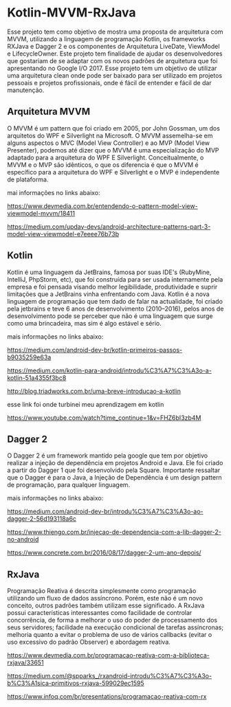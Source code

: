 # Kotlin-MVVM-RxJava

Esse projeto tem como objetivo de mostra uma proposta de arquitetura com MVVM, utilizando a linguagem de programação Kotlin, os frameworks RXJava e Dagger 2 e os componentes de Arquitetura LiveDate, ViewModel e LifecycleOwner. Este projeto tem finalidade de ajudar os desenvolvedores que gostariam de se adaptar com os novos padrões de arquitetura que foi apresentando no Google I/O 2017. Esse projeto tem um objetivo de utilizar uma arquitetura clean onde pode ser baixado para ser utilizado em projetos pessoais e projetos profissionais, onde é fácil de entender e fácil de dar manutenção.

## Arquitetura MVVM

O MVVM é um pattern que foi criado em 2005, por John Gossman, um dos arquitetos do WPF e Silverlight na Microsoft. O MVVM assemelha-se em alguns aspectos o MVC (Model View Controller) e ao MVP (Model View Presenter), podemos até dizer que o MVVM é uma especialização do MVP adaptado para a arquitetura do WPF E Silverlight. Conceitualmente, o MVVM e o MVP são idênticos, o que os diferencia é que o MVVM é específico para a arquitetura do WPF e Silverlight e o MVP é independente de plataforma. 

mai informações no links abaixo:

https://www.devmedia.com.br/entendendo-o-pattern-model-view-viewmodel-mvvm/18411

https://medium.com/upday-devs/android-architecture-patterns-part-3-model-view-viewmodel-e7eeee76b73b

## Kotlin
  
  Kotlin é uma linguagem da JetBrains, famosa por suas IDE's (RubyMine, IntelliJ, PhpStorm, etc), que foi construída para ser usada internamente pela empresa e foi pensada visando melhor legibilidade, produtividade e suprir limitações que a JetBrains vinha enfrentando com Java.
  Kotlin é a nova linguagem de programação que tem dado de falar na actualidade, foi criado pela jetbrains e teve 6 anos de desenvolvimento (2010–2016), pelos anos de desenvolvimento pode se perceber que não é uma linguagem que surge como uma brincadeira, mas sim é algo estável e sério.
  
  mais informações no links abaixo:
  
  https://medium.com/android-dev-br/kotlin-primeiros-passos-b9035259e63a
  
  https://medium.com/kotlin-para-android/introdu%C3%A7%C3%A3o-a-kotlin-51a4355f3bc8
  
  http://blog.triadworks.com.br/uma-breve-introducao-a-kotlin
  
  esse link foi onde turbinei meu aprendizagem em kotlin
  
  https://www.youtube.com/watch?time_continue=1&v=FHZ6bI3zb4M
  
  
  ## Dagger 2
  
  O Dagger 2 é um framework mantido pela google que tem por objetivo realizar a injeção de dependência em projetos Android e Java. Ele foi criado a partir do Dagger 1 que foi desenvolvido pela Square.
  Importante ressaltar que o Dagger é para o Java, a Injeção de Dependência é um design pattern de programação, para qualquer linguagem.
  
  mais informações no links abaixo:
  
  https://medium.com/android-dev-br/introdu%C3%A7%C3%A3o-ao-dagger-2-56d193118a6c
  
  https://www.thiengo.com.br/injecao-de-dependencia-com-a-lib-dagger-2-no-android
  
  https://www.concrete.com.br/2016/08/17/dagger-2-um-ano-depois/
  
  ## RxJava
  
  Programação Reativa é descrita simplesmente como programação utilizando um fluxo de dados assíncrono. Porém, este não é um novo conceito, outros padrões também utilizam esse significado.
  A RxJava possui características interessantes como facilidade de controlar concorrência, de forma a melhorar o uso do poder de processamento dos seus servidores; facilidade na execução condicional de tarefas assíncronas; melhoria quanto a evitar o problema de uso de vários callbacks (evitar o uso excessivo do padrão Observer) e abordagem reativa.
  
  https://www.devmedia.com.br/programacao-reativa-com-a-biblioteca-rxjava/33651
  
  https://medium.com/@spparks_/rxandroid-introdu%C3%A7%C3%A3o-b%C3%A1sica-primitivos-rxjava-599029ec1595
  
  https://www.infoq.com/br/presentations/programacao-reativa-com-rx

